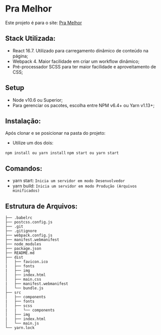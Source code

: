 # Pra Melhor

Este projeto é para o site: [Pra Melhor](https://www.pramelhor.com.br/)


## Stack Utilizada:

- React 16.7. Utilizado para carregamento dinâmico de conteúdo na página;
- Webpack 4. Maior facilidade em criar um workflow dinâmico;
- Pré-processador SCSS para ter maior facilidade e aproveitamento de CSS;


## Setup

- Node v10.6 ou Superior;
- Para gerenciar os pacotes, escolha entre NPM v6.4+ ou Yarn v1.13+;

## Instalação:

Após clonar e se posicionar na pasta do projeto:

* Utilize um dos dois:

``npm install ou yarn install``
``npm start ou yarn start``

## Comandos:

- yarn start: ``Inicia um servidor em modo Desenvolvedor``
- yarn build: ``Inicia um servidor em modo Produção (Arquivos minificados)``


## Estrutura de Arquivos:

```
├── .babelrc
├── postcss.config.js
├── .git
├── .gitignore
├── webpack.config.js
├── manifest.webmanifest
├── node_modules
├── package.json
├── README.md
├── dist
│   ├── favicon.ico
|   ├── fonts
|   ├── img
│   ├── index.html
│   ├── main.css
|   ├── manifest.webmanifest
│   └── bundle.js
├── src
│   ├── components
|   ├── fonts
│   ├── scss
|   |   └── components
│   ├── img
|   ├── index.html
│   └── main.js
└── yarn.lock
```